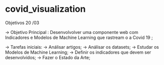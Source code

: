 # covid_visualization

Objetivos  20 /03 

-> Objetivo Principal : Desenvolvolver uma componente web com Indicadores e Modelos de Machine Learning que rastream o a Covid 19 ;

-> Tarefas iniciais: 
	-> Análisar artigos; 
	-> Análisar os datasets;
	-> Estudar os Modelos de Machine Learning;
	-> Definir os indicadores que devem ser desenvolvidos;
	-> Fazer o Estado da Arte; 
